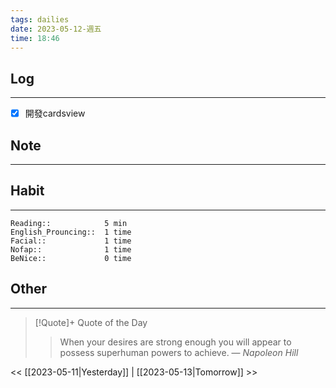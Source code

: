 ```yaml
---
tags: dailies  
date: 2023-05-12-週五
time: 18:46
---
```


## Log
---
- [x] 開發cardsview

## Note
---

## Habit
---
```
Reading::            5 min
English_Prouncing::  1 time
Facial::             1 time
Nofap::              1 time
BeNice::             0 time

```
## Other
---

> [!Quote]+ Quote of the Day
> > When your desires are strong enough you will appear to possess superhuman powers to achieve.
> — <cite>Napoleon Hill</cite>

<< [[2023-05-11|Yesterday]] | [[2023-05-13|Tomorrow]] >>